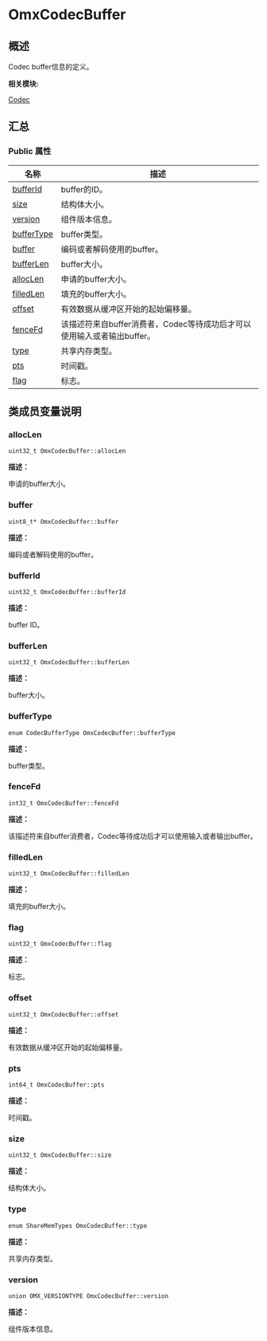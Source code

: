 # OmxCodecBuffer


## **概述**

Codec buffer信息的定义。

**相关模块:**

[Codec](codec.md)


## **汇总**


### Public 属性

  | 名称 | 描述 | 
| -------- | -------- |
| [bufferId](#bufferid) | buffer的ID。 | 
| [size](#size) | 结构体大小。 | 
| [version](#version) | 组件版本信息。 | 
| [bufferType](#buffertype) | buffer类型。 | 
| [buffer](#buffer) | 编码或者解码使用的buffer。 | 
| [bufferLen](#bufferlen) | buffer大小。 | 
| [allocLen](#alloclen) | 申请的buffer大小。 | 
| [filledLen](#filledlen) | 填充的buffer大小。 | 
| [offset](#offset) | 有效数据从缓冲区开始的起始偏移量。 | 
| [fenceFd](#fencefd) | 该描述符来自buffer消费者，Codec等待成功后才可以使用输入或者输出buffer。 | 
| [type](#type) | 共享内存类型。 | 
| [pts](#pts) | 时间戳。 | 
| [flag](#flag) | 标志。 | 


## **类成员变量说明**


### allocLen

  
```
uint32_t OmxCodecBuffer::allocLen
```

**描述：**

申请的buffer大小。


### buffer

  
```
uint8_t* OmxCodecBuffer::buffer
```

**描述：**

编码或者解码使用的buffer。


### bufferId

  
```
uint32_t OmxCodecBuffer::bufferId
```

**描述：**

buffer ID。


### bufferLen

  
```
uint32_t OmxCodecBuffer::bufferLen
```

**描述：**

buffer大小。


### bufferType

  
```
enum CodecBufferType OmxCodecBuffer::bufferType
```

**描述：**

buffer类型。


### fenceFd

  
```
int32_t OmxCodecBuffer::fenceFd
```

**描述：**

该描述符来自buffer消费者，Codec等待成功后才可以使用输入或者输出buffer。


### filledLen

  
```
uint32_t OmxCodecBuffer::filledLen
```

**描述：**

填充的buffer大小。


### flag

  
```
uint32_t OmxCodecBuffer::flag
```

**描述：**

标志。


### offset

  
```
uint32_t OmxCodecBuffer::offset
```

**描述：**

有效数据从缓冲区开始的起始偏移量。


### pts

  
```
int64_t OmxCodecBuffer::pts
```

**描述：**

时间戳。


### size

  
```
uint32_t OmxCodecBuffer::size
```

**描述：**

结构体大小。


### type

  
```
enum ShareMemTypes OmxCodecBuffer::type
```

**描述：**

共享内存类型。


### version

  
```
union OMX_VERSIONTYPE OmxCodecBuffer::version
```

**描述：**

组件版本信息。
